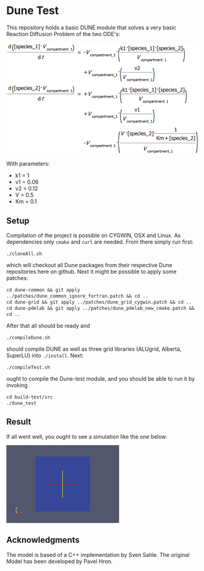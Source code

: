 # Dune Test	
This repository holds a basic DUNE module that solves a very basic Reaction Diffusion Problem of the two ODE's:

![ODE](images/ODE.png)

With parameters: 
	
* k1  = 1
* v1 = 0.06
* v2 = 0.12
* V = 0.5
* Km = 0.1

## Setup

Compilation of the project is possible on CYGWIN, OSX and Linux. As dependencies only `cmake` and `curl` are needed. From there simply run first: 

	./cloneAll.sh

which will checkout all Dune packages from their respective Dune repositories here on github. Next it might be possible to apply some patches: 

	cd dune-common && git apply ../patches/dune_common_ignore_fortran.patch && cd .. 
	cd dune-grid && git apply ../patches/dune_grid_cygwin.patch && cd ..
	cd dune-pdelab && git apply ../patches/dune_pdelab_new_cmake.patch && cd ..

After that all should be ready and 

	./compileDune.sh

should compile DUNE as well as three grid libraries (ALUgrid, Alberta, SuperLU) into `./install`. Next: 

	./compileTest.sh 

ought to compile the Dune-test module, and you should be able to run it by invoking 

	cd build-test/src
	./dune_test

## Result 
If all went well, you ought to see a simulation like the one below: 

![Simulation](images/out.gif) 

## Acknowledgments
The model is based of a C++ implementation by Sven Sahle. The original Model has been developed by Pavel Hron.